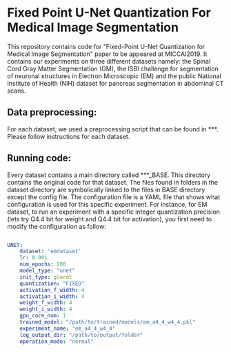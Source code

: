 # Fixed Point U-Net Quantization For Medical Image Segmentation
This repository contains code for "Fixed-Point U-Net Quantization for Medical Image Segmentation" paper to be appeared at MICCAI2019. It contains our experiments on three different datasets namely: the Spinal Cord Gray Matter Segmentation (GM), the ISBI challenge for segmentation of neuronal structures in Electron Microscopic (EM) and the public National Institute of Health (NIH) dataset for pancreas segmentation in abdominal CT scans.

## Data preprocessing:

For each dataset, we used a preprocessing script that can be found in ***. Please follow instructions for each dataset.


## Running code:

Every dataset contains a main directory called ***_BASE. This directory contains the original code for that dataset. The files found in folders in the dataset directory are symbolically linked to the files in BASE directory except the config file. The configuration file is a YAML file that shows what configuration is used for this specific experiment. For instance, for EM dataset, to run an experiment with a specific integer quantization precision (lets try Q4.4 bit for weight and Q4.4 bit for activation), you first need to modify the configuration as follow:

```yaml

UNET:
    dataset: 'emdataset'
    lr: 0.001
    num_epochs: 200
    model_type: "unet"
    init_type: glorot
    quantization: "FIXED"
    activation_f_width: 4
    activation_i_width: 4
    weight_f_width: 4
    weight_i_width: 4
    gpu_core_num: 1
    trained_model: "/path/to/trained/models/em_a4_4_w4_4.pkl"
    experiment_name: "em_a4_4_w4_4"
    log_output_dir: "/path/to/output/folder"
    operation_mode: "normal"
```
